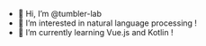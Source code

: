 - 👋 Hi, I’m @tumbler-lab
- 👀 I’m interested in natural language processing !
- 🌱 I’m currently learning Vue.js and Kotlin !
<!-- - 💞️ I’m looking to collaborate on ... -->
<!-- - 📫 How to reach me ... -->

<!---
tumbler-lab/tumbler-lab is a ✨ special ✨ repository because its `README.md` (this file) appears on your GitHub profile.
You can click the Preview link to take a look at your changes.
--->
